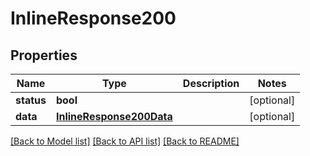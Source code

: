 # InlineResponse200

## Properties
Name | Type | Description | Notes
------------ | ------------- | ------------- | -------------
**status** | **bool** |  | [optional] 
**data** | [**InlineResponse200Data**](InlineResponse200Data.md) |  | [optional] 

[[Back to Model list]](../README.md#documentation-for-models) [[Back to API list]](../README.md#documentation-for-api-endpoints) [[Back to README]](../README.md)

